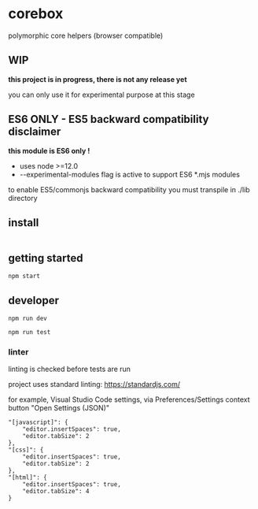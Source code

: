 # corebox

polymorphic core helpers (browser compatible)

## WIP

**this project is in progress, there is not any release yet**

you can only use it for experimental purpose at this stage

## ES6 ONLY - ES5 backward compatibility disclaimer

**this module is ES6 only !**

- uses node >=12.0
- --experimental-modules flag is active to support ES6 *.mjs modules

to enable ES5/commonjs backward compatibility you must transpile in ./lib directory

## install

```
```

## getting started

```
npm start
```

## developer


```
npm run dev
```

```
npm run test
```

### linter

linting is checked before tests are run

project uses standard linting: https://standardjs.com/

for example, Visual Studio Code settings, via Preferences/Settings context button "Open Settings (JSON)"

```
"[javascript]": {
    "editor.insertSpaces": true,
    "editor.tabSize": 2
},
"[css]": {
    "editor.insertSpaces": true,
    "editor.tabSize": 2
},
"[html]": {
    "editor.insertSpaces": true,
    "editor.tabSize": 4
}
```
